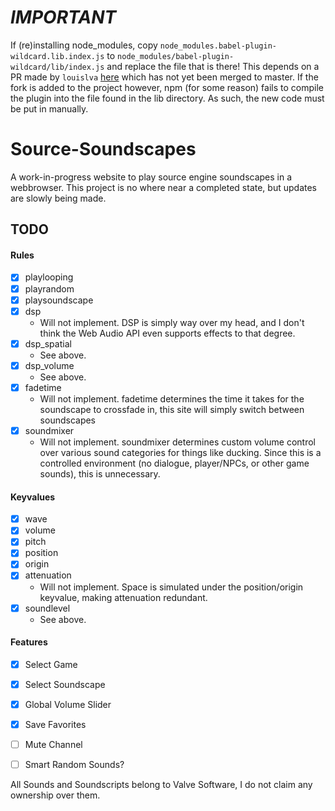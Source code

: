# *IMPORTANT*

If (re)installing node_modules, copy `node_modules.babel-plugin-wildcard.lib.index.js` to `node_modules/babel-plugin-wildcard/lib/index.js` and replace the file that is there!
This depends on a PR made by `louislva` [here](https://github.com/vihanb/babel-plugin-wildcard/pull/33) which has not yet been merged to master. If the fork is added to the project however, npm (for some reason) fails to compile the plugin into the file found in the lib directory. As such, the new code must be put in manually.

# Source-Soundscapes

A work-in-progress website to play source engine soundscapes in a webbrowser. This project is no where near a completed state, but updates are slowly being made.

## TODO

#### Rules

- [X] playlooping
- [X] playrandom
- [X] playsoundscape
- [X] dsp
  - Will not implement. DSP is simply way over my head, and I don't think the Web Audio API even supports effects to that degree.
- [X] dsp_spatial
  - See above.
- [X] dsp_volume
  - See above.
- [X] fadetime
  - Will not implement. fadetime determines the time it takes for the soundscape to crossfade in, this site will simply switch between soundscapes
- [X] soundmixer
  - Will not implement. soundmixer determines custom volume control over various sound categories for things like ducking. Since this is a controlled environment (no dialogue, player/NPCs, or other game sounds), this is unnecessary.

#### Keyvalues

- [X] wave
- [X] volume
- [X] pitch
- [X] position
- [X] origin
- [X] attenuation
  - Will not implement. Space is simulated under the position/origin keyvalue, making attenuation redundant.
- [X] soundlevel 
  - See above.

#### Features

- [X] Select Game
- [X] Select Soundscape
- [X] Global Volume Slider
- [X] Save Favorites
- [ ] Mute Channel
- [ ] Smart Random Sounds?


All Sounds and Soundscripts belong to Valve Software, I do not claim any ownership over them.